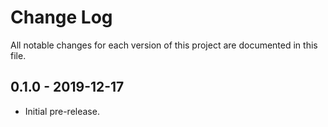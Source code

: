 # Change Log

All notable changes for each version of this project are documented in this file.

## 0.1.0 - 2019-12-17

  - Initial pre-release.